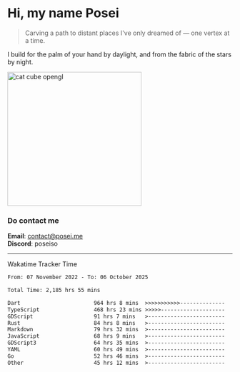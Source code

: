 # Hi, my name Posei  
> Carving a path to distant places I've only dreamed of — one vertex at a time.  

I build for the palm of your hand by daylight, and from the fabric of the stars by night.

  <img src="https://github.com/user-attachments/assets/54c92bc8-af3e-4bf1-b442-e889f1c01633" width="300" alt="cat cube opengl" />

### Do contact me

**Email**: [contact@posei.me](mailto:contact@posei.me)  
**Discord**: poseiso

---

Wakatime Tracker Time

<!--START_SECTION:waka-->

```txt
From: 07 November 2022 - To: 06 October 2025

Total Time: 2,185 hrs 55 mins

Dart                       964 hrs 8 mins  >>>>>>>>>>>--------------   44.11 %
TypeScript                 468 hrs 23 mins >>>>>--------------------   21.43 %
GDScript                   91 hrs 7 mins   >------------------------   04.17 %
Rust                       84 hrs 8 mins   >------------------------   03.85 %
Markdown                   79 hrs 32 mins  >------------------------   03.64 %
JavaScript                 68 hrs 9 mins   >------------------------   03.12 %
GDScript3                  64 hrs 35 mins  >------------------------   02.96 %
YAML                       60 hrs 49 mins  >------------------------   02.78 %
Go                         52 hrs 46 mins  >------------------------   02.41 %
Other                      45 hrs 12 mins  >------------------------   02.07 %
```

<!--END_SECTION:waka-->
